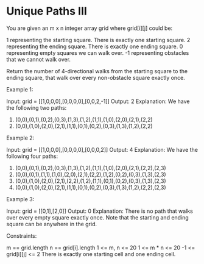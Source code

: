 # Unique Paths III

You are given an m x n integer array grid where grid[i][j] could be:

1 representing the starting square. There is exactly one starting square.
2 representing the ending square. There is exactly one ending square.
0 representing empty squares we can walk over.
-1 representing obstacles that we cannot walk over.

Return the number of 4-directional walks from the starting square to the ending square, that walk over every non-obstacle square exactly once.

Example 1:

Input: grid = [[1,0,0,0],[0,0,0,0],[0,0,2,-1]]
Output: 2
Explanation: We have the following two paths:

1. (0,0),(0,1),(0,2),(0,3),(1,3),(1,2),(1,1),(1,0),(2,0),(2,1),(2,2)
2. (0,0),(1,0),(2,0),(2,1),(1,1),(0,1),(0,2),(0,3),(1,3),(1,2),(2,2)

Example 2:

Input: grid = [[1,0,0,0],[0,0,0,0],[0,0,0,2]]
Output: 4
Explanation: We have the following four paths:

1. (0,0),(0,1),(0,2),(0,3),(1,3),(1,2),(1,1),(1,0),(2,0),(2,1),(2,2),(2,3)
2. (0,0),(0,1),(1,1),(1,0),(2,0),(2,1),(2,2),(1,2),(0,2),(0,3),(1,3),(2,3)
3. (0,0),(1,0),(2,0),(2,1),(2,2),(1,2),(1,1),(0,1),(0,2),(0,3),(1,3),(2,3)
4. (0,0),(1,0),(2,0),(2,1),(1,1),(0,1),(0,2),(0,3),(1,3),(1,2),(2,2),(2,3)

Example 3:

Input: grid = [[0,1],[2,0]]
Output: 0
Explanation: There is no path that walks over every empty square exactly once.
Note that the starting and ending square can be anywhere in the grid.

Constraints:

m == grid.length
n == grid[i].length
1 <= m, n <= 20
1 <= m * n <= 20
-1 <= grid[i][j] <= 2
There is exactly one starting cell and one ending cell.

